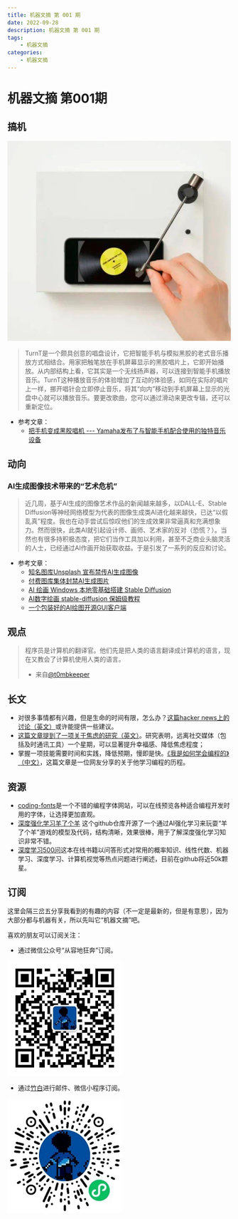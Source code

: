 ```yaml
---
title: 机器文摘 第 001 期
date: 2022-09-28
description: 机器文摘 第 001 期
tags: 
    - 机器文摘
categories:
    - 机器文摘
---
```

# 机器文摘 第001期

## 搞机

![](2022-09-28-09-38-31.png)
> TurnT是一个颇具创意的唱盘设计，它把智能手机与模拟黑胶的老式音乐播放方式相结合。用家把触笔放在手机屏幕显示的黑胶唱片上，它即开始播放。从内部结构上看，它其实是一个无线扬声器，可以连接到智能手机播放音乐。TurnT这种播放音乐的体验增加了互动的体验感，如同在实际的唱片上一样，挪开唱针会立即停止音乐，将其“向内”移动到手机屏幕上显示的光盘中心就可以播放音乐。要更改歌曲，您可以通过滑动来更改专辑，还可以重新定位。

- 参考文章：
  - [把手机变成黑胶唱机 --- Yamaha发布了与智能手机配合使用的独特音乐设备](https://www.sohu.com/a/573073318_121124377)

## 动向

### AI生成图像技术带来的“艺术危机”
> 近几周，基于AI生成的图像艺术作品的新闻越来越多，以DALL-E、Stable Diffusion等神经网络模型为代表的图像生成类AI进化越来越快，已达“以假乱真”程度。我也在动手尝试后惊叹他们的生成效果非常逼真和充满想象力。然而很快，此类AI就引起设计师、画师、艺术家的反对（恐慌？）。当然也有很多持积极态度，把它们当作工具加以利用，甚至不乏商业头脑灵活的人士，已经通过AI作画开始获取收益。于是引发了一系列的反应和讨论。

- 参考文章：
  - [知名图库Unsplash 宣布禁传AI生成图像](https://www.uisdc.com/unsplash-prohibited-ai)
  - [付费图库集体封禁AI生成图片](https://www.51cto.com/article/719747.html)
  - [AI 绘画 Windows 本地零基础搭建 Stable Diffusion](https://www.bilibili.com/read/cv18571483)
  - [AI数字绘画 stable-diffusion 保姆级教程](https://zhuanlan.zhihu.com/p/560226367)
  - [一个包装好的AI绘图开源GUI客户端](https://github.com/ahrm/UnstableFusion)

## 观点

> 程序员是计算机的翻译官。他们先是把人类的语言翻译成计算机的语言，现在又教会了计算机使用人类的语言。 
> - 来自[@t0mbkeeper](https://weibo.com/6827625527/M7vHNl9HD)

## 长文
- 对很多事情都有兴趣，但是生命的时间有限，怎么办？[这篇hacker news上的讨论（英文）](https://news.ycombinator.com/item?id=32628511)或许能提供一些建议。
- [这篇文章提到了一项关于焦虑的研究（英文）](https://www.calnewport.com/blog/2022/05/16/taking-a-break-from-social-media-makes-you-happier-and-less-anxious/)。研究表明，远离社交媒体（包括及时通讯工具）一个星期，可以显著提升幸福感、降低焦虑程度；
- 掌握一项技能需要时间和实践，降低预期，慢即是快。[《我是如何学会编程的》（中文）](https://geekplux.com/posts/how-i-learned-programming)，这篇文章是一位网友分享的关于他学习编程的历程。

## 资源
- [coding-fonts](https:///coding-fonts.netlify.app/) ​​​是一个不错的编程字体网站，可以在线预览各种适合编程开发时用的字体，让选择更加直观。
- [深度强化学习羊了个羊](https://github.com/opendilab/DI-sheep) 这个github仓库开源了一个通过AI强化学习来玩耍“羊了个羊”游戏的模型及代码，结构清晰，效果很棒，用于了解深度强化学习知识非常不错。
- [深度学习500问](https://github.com/scutan90/DeepLearning-500-questions)这本在线书籍以问答形式对常用的概率知识、线性代数、机器学习、深度学习、计算机视觉等热点问题进行阐述，目前在github将近50k颗星。

## 订阅
这里会隔三岔五分享我看到的有趣的内容（不一定是最新的，但是有意思），因为大部分都与机器有关，所以先叫它“机器文摘”吧。

喜欢的朋友可以订阅关注：

- 通过微信公众号“从容地狂奔”订阅。

![](../weixin.jpg)

- 通过[竹白](https://zhubai.love/)进行邮件、微信小程序订阅。

![](../zhubai.jpg)